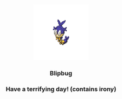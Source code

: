 <p align="center">
    <img src="https://raw.githubusercontent.com/PokeAPI/sprites/master/sprites/pokemon/824.png" width="150" height="150">
</p>
<h3 align="center"> <b>Blipbug</b></h3>
<h3 align="center">Have a terrifying day! (contains irony)</h3>
